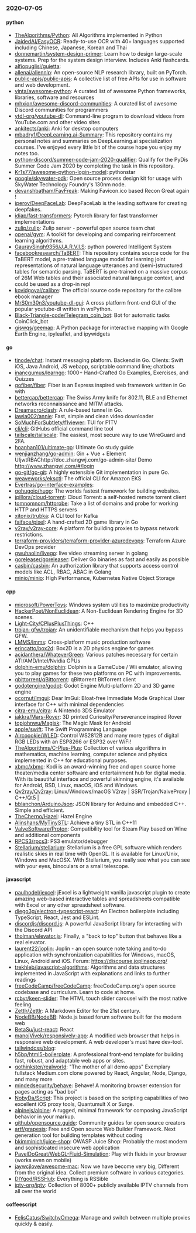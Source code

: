 ### 2020-07-05

#### python
* [TheAlgorithms/Python](https://github.com/TheAlgorithms/Python): All Algorithms implemented in Python
* [JaidedAI/EasyOCR](https://github.com/JaidedAI/EasyOCR): Ready-to-use OCR with 40+ languages supported including Chinese, Japanese, Korean and Thai
* [donnemartin/system-design-primer](https://github.com/donnemartin/system-design-primer): Learn how to design large-scale systems. Prep for the system design interview. Includes Anki flashcards.
* [alfiopuglisi/guietta](https://github.com/alfiopuglisi/guietta): 
* [allenai/allennlp](https://github.com/allenai/allennlp): An open-source NLP research library, built on PyTorch.
* [public-apis/public-apis](https://github.com/public-apis/public-apis): A collective list of free APIs for use in software and web development.
* [vinta/awesome-python](https://github.com/vinta/awesome-python): A curated list of awesome Python frameworks, libraries, software and resources
* [mhxion/awesome-discord-communities](https://github.com/mhxion/awesome-discord-communities): A curated list of awesome Discord communities for programmers
* [ytdl-org/youtube-dl](https://github.com/ytdl-org/youtube-dl): Command-line program to download videos from YouTube.com and other video sites
* [ankitects/anki](https://github.com/ankitects/anki): Anki for desktop computers
* [mbadry1/DeepLearning.ai-Summary](https://github.com/mbadry1/DeepLearning.ai-Summary): This repository contains my personal notes and summaries on DeepLearning.ai specialization courses. I've enjoyed every little bit of the course hope you enjoy my notes too.
* [python-discord/summer-code-jam-2020-qualifier](https://github.com/python-discord/summer-code-jam-2020-qualifier): Qualify for the PyDis Summer Code Jam 2020 by completing the task in this repository.
* [Kr1s77/awesome-python-login-model](https://github.com/Kr1s77/awesome-python-login-model): pythonstar
* [google/skywater-pdk](https://github.com/google/skywater-pdk): Open source process design kit for usage with SkyWater Technology Foundry's 130nm node.
* [devanshbatham/FavFreak](https://github.com/devanshbatham/FavFreak): Making Favicon.ico based Recon Great again !
* [iperov/DeepFaceLab](https://github.com/iperov/DeepFaceLab): DeepFaceLab is the leading software for creating deepfakes.
* [idiap/fast-transformers](https://github.com/idiap/fast-transformers): Pytorch library for fast transformer implementations
* [zulip/zulip](https://github.com/zulip/zulip): Zulip server - powerful open source team chat
* [openai/gym](https://github.com/openai/gym): A toolkit for developing and comparing reinforcement learning algorithms.
* [GauravSingh9356/J.A.R.V.I.S](https://github.com/GauravSingh9356/J.A.R.V.I.S): python powered Intelligent System
* [facebookresearch/TaBERT](https://github.com/facebookresearch/TaBERT): This repository contains source code for the TaBERT model, a pre-trained language model for learning joint representations of natural language utterances and (semi-)structured tables for semantic parsing. TaBERT is pre-trained on a massive corpus of 26M Web tables and their associated natural language context, and could be used as a drop-in repl
* [kovidgoyal/calibre](https://github.com/kovidgoyal/calibre): The official source code repository for the calibre ebook manager
* [MrS0m30n3/youtube-dl-gui](https://github.com/MrS0m30n3/youtube-dl-gui): A cross platform front-end GUI of the popular youtube-dl written in wxPython.
* [Black-Triangle-code/Telegram_coin_bot](https://github.com/Black-Triangle-code/Telegram_coin_bot): Bot for automatic tasks CoinClick_bot
* [giswqs/geemap](https://github.com/giswqs/geemap): A Python package for interactive mapping with Google Earth Engine, ipyleaflet, and ipywidgets

#### go
* [tinode/chat](https://github.com/tinode/chat): Instant messaging platform. Backend in Go. Clients: Swift iOS, Java Android, JS webapp, scriptable command line; chatbots
* [inancgumus/learngo](https://github.com/inancgumus/learngo): 1000+ Hand-Crafted Go Examples, Exercises, and Quizzes
* [gofiber/fiber](https://github.com/gofiber/fiber):  Fiber is an Express inspired web framework written in Go with 
* [bettercap/bettercap](https://github.com/bettercap/bettercap): The Swiss Army knife for 802.11, BLE and Ethernet networks reconnaissance and MITM attacks.
* [Dreamacro/clash](https://github.com/Dreamacro/clash): A rule-based tunnel in Go.
* [iawia002/annie](https://github.com/iawia002/annie):  Fast, simple and clean video downloader
* [SoMuchForSubtlety/f1viewer](https://github.com/SoMuchForSubtlety/f1viewer):  TUI for F1TV
* [cli/cli](https://github.com/cli/cli): GitHubs official command line tool
* [tailscale/tailscale](https://github.com/tailscale/tailscale): The easiest, most secure way to use WireGuard and 2FA.
* [hoanhan101/ultimate-go](https://github.com/hoanhan101/ultimate-go): Ultimate Go study guide
* [wenjianzhang/go-admin](https://github.com/wenjianzhang/go-admin): Gin + Vue + Element UIjwtRBAChttp://doc.zhangwj.com/go-admin-site/ Demo http://www.zhangwj.com/#/login
* [go-git/go-git](https://github.com/go-git/go-git): A highly extensible Git implementation in pure Go.
* [weaveworks/eksctl](https://github.com/weaveworks/eksctl): The official CLI for Amazon EKS
* [Evertras/go-interface-examples](https://github.com/Evertras/go-interface-examples): 
* [gohugoio/hugo](https://github.com/gohugoio/hugo): The worlds fastest framework for building websites.
* [jpillora/cloud-torrent](https://github.com/jpillora/cloud-torrent): Cloud Torrent: a self-hosted remote torrent client
* [tomnomnom/httprobe](https://github.com/tomnomnom/httprobe): Take a list of domains and probe for working HTTP and HTTPS servers
* [xitonix/trubka](https://github.com/xitonix/trubka): A CLI tool for Kafka
* [faiface/pixel](https://github.com/faiface/pixel): A hand-crafted 2D game library in Go
* [v2ray/v2ray-core](https://github.com/v2ray/v2ray-core): A platform for building proxies to bypass network restrictions.
* [terraform-providers/terraform-provider-azuredevops](https://github.com/terraform-providers/terraform-provider-azuredevops): Terraform Azure DevOps provider
* [gwuhaolin/livego](https://github.com/gwuhaolin/livego): live video streaming server in golang
* [goreleaser/goreleaser](https://github.com/goreleaser/goreleaser): Deliver Go binaries as fast and easily as possible
* [casbin/casbin](https://github.com/casbin/casbin): An authorization library that supports access control models like ACL, RBAC, ABAC in Golang
* [minio/minio](https://github.com/minio/minio): High Performance, Kubernetes Native Object Storage

#### cpp
* [microsoft/PowerToys](https://github.com/microsoft/PowerToys): Windows system utilities to maximize productivity
* [HackerPoet/NonEuclidean](https://github.com/HackerPoet/NonEuclidean): A Non-Euclidean Rendering Engine for 3D scenes.
* [Light-City/CPlusPlusThings](https://github.com/Light-City/CPlusPlusThings): C++
* [trojan-gfw/trojan](https://github.com/trojan-gfw/trojan): An unidentifiable mechanism that helps you bypass GFW.
* [LMMS/lmms](https://github.com/LMMS/lmms): Cross-platform music production software
* [erincatto/box2d](https://github.com/erincatto/box2d): Box2D is a 2D physics engine for games
* [acidanthera/WhateverGreen](https://github.com/acidanthera/WhateverGreen): Various patches necessary for certain ATI/AMD/Intel/Nvidia GPUs
* [dolphin-emu/dolphin](https://github.com/dolphin-emu/dolphin): Dolphin is a GameCube / Wii emulator, allowing you to play games for these two platforms on PC with improvements.
* [qbittorrent/qBittorrent](https://github.com/qbittorrent/qBittorrent): qBittorrent BitTorrent client
* [godotengine/godot](https://github.com/godotengine/godot): Godot Engine  Multi-platform 2D and 3D game engine
* [ocornut/imgui](https://github.com/ocornut/imgui): Dear ImGui: Bloat-free Immediate Mode Graphical User interface for C++ with minimal dependencies
* [citra-emu/citra](https://github.com/citra-emu/citra): A Nintendo 3DS Emulator
* [jakkra/Mars-Rover](https://github.com/jakkra/Mars-Rover): 3D printed Curiosity/Perseverance inspired Rover
* [topjohnwu/Magisk](https://github.com/topjohnwu/Magisk): The Magic Mask for Android
* [apple/swift](https://github.com/apple/swift): The Swift Programming Language
* [Aircoookie/WLED](https://github.com/Aircoookie/WLED): Control WS2812B and many more types of digital RGB LEDs with an ESP8266 or ESP32 over WiFi!
* [TheAlgorithms/C-Plus-Plus](https://github.com/TheAlgorithms/C-Plus-Plus): Collection of various algorithms in mathematics, machine learning, computer science and physics implemented in C++ for educational purposes.
* [xbmc/xbmc](https://github.com/xbmc/xbmc): Kodi is an award-winning free and open source home theater/media center software and entertainment hub for digital media. With its beautiful interface and powerful skinning engine, it's available for Android, BSD, Linux, macOS, iOS and Windows.
* [Qv2ray/Qv2ray](https://github.com/Qv2ray/Qv2ray):  Linux/Windows/macOS  V2ray  |  SSR/Trojan/NaiveProxy |  C++/Qt5  |  
* [bblanchon/ArduinoJson](https://github.com/bblanchon/ArduinoJson):  JSON library for Arduino and embedded C++. Simple and efficient.
* [TheCherno/Hazel](https://github.com/TheCherno/Hazel): Hazel Engine
* [Alinshans/MyTinySTL](https://github.com/Alinshans/MyTinySTL): Achieve a tiny STL in C++11
* [ValveSoftware/Proton](https://github.com/ValveSoftware/Proton): Compatibility tool for Steam Play based on Wine and additional components
* [RPCS3/rpcs3](https://github.com/RPCS3/rpcs3): PS3 emulator/debugger
* [Stellarium/stellarium](https://github.com/Stellarium/stellarium): Stellarium is a free GPL software which renders realistic skies in real time with OpenGL. It is available for Linux/Unix, Windows and MacOSX. With Stellarium, you really see what you can see with your eyes, binoculars or a small telescope.

#### javascript
* [paulhodel/jexcel](https://github.com/paulhodel/jexcel): jExcel is a lightweight vanilla javascript plugin to create amazing web-based interactive tables and spreadsheets compatible with Excel or any other spreadsheet software.
* [diego3g/electron-typescript-react](https://github.com/diego3g/electron-typescript-react): An Electron boilerplate including TypeScript, React, Jest and ESLint.
* [discordjs/discord.js](https://github.com/discordjs/discord.js): A powerful JavaScript library for interacting with the Discord API
* [tholman/elevator.js](https://github.com/tholman/elevator.js): Finally, a "back to top" button that behaves like a real elevator.
* [laurent22/joplin](https://github.com/laurent22/joplin): Joplin - an open source note taking and to-do application with synchronization capabilities for Windows, macOS, Linux, Android and iOS. Forum: https://discourse.joplinapp.org/
* [trekhleb/javascript-algorithms](https://github.com/trekhleb/javascript-algorithms):  Algorithms and data structures implemented in JavaScript with explanations and links to further readings
* [freeCodeCamp/freeCodeCamp](https://github.com/freeCodeCamp/freeCodeCamp): freeCodeCamp.org's open source codebase and curriculum. Learn to code at home.
* [rcbyr/keen-slider](https://github.com/rcbyr/keen-slider): The HTML touch slider carousel with the most native feeling
* [Zettlr/Zettlr](https://github.com/Zettlr/Zettlr): A Markdown Editor for the 21st century.
* [NodeBB/NodeBB](https://github.com/NodeBB/NodeBB): Node.js based forum software built for the modern web
* [BetaSu/just-react](https://github.com/BetaSu/just-react): React 
* [manojVivek/responsively-app](https://github.com/manojVivek/responsively-app): A modified web browser that helps in responsive web development. A web developer's must have dev-tool.
* [tailwindcss/blog](https://github.com/tailwindcss/blog): 
* [h5bp/html5-boilerplate](https://github.com/h5bp/html5-boilerplate): A professional front-end template for building fast, robust, and adaptable web apps or sites.
* [gothinkster/realworld](https://github.com/gothinkster/realworld): "The mother of all demo apps"  Exemplary fullstack Medium.com clone powered by React, Angular, Node, Django, and many more 
* [mindedsecurity/behave](https://github.com/mindedsecurity/behave): Behave! A monitoring browser extension for pages acting as "bad boi"
* [NobyDa/Script](https://github.com/NobyDa/Script): This project is based on the scripting capabilities of two excellent iOS proxy tools, Quantumult X or Surge.
* [alpinejs/alpine](https://github.com/alpinejs/alpine): A rugged, minimal framework for composing JavaScript behavior in your markup.
* [github/opensource.guide](https://github.com/github/opensource.guide):  Community guides for open source creators
* [artf/grapesjs](https://github.com/artf/grapesjs): Free and Open source Web Builder Framework. Next generation tool for building templates without coding
* [bkimminich/juice-shop](https://github.com/bkimminich/juice-shop): OWASP Juice Shop: Probably the most modern and sophisticated insecure web application
* [PavelDoGreat/WebGL-Fluid-Simulation](https://github.com/PavelDoGreat/WebGL-Fluid-Simulation): Play with fluids in your browser (works even on mobile)
* [jaywcjlove/awesome-mac](https://github.com/jaywcjlove/awesome-mac):  Now we have become very big, Different from the original idea. Collect premium software in various categories.
* [DIYgod/RSSHub](https://github.com/DIYgod/RSSHub):  Everything is RSSible
* [iptv-org/iptv](https://github.com/iptv-org/iptv): Collection of 8000+ publicly available IPTV channels from all over the world

#### coffeescript
* [FelisCatus/SwitchyOmega](https://github.com/FelisCatus/SwitchyOmega): Manage and switch between multiple proxies quickly & easily.
